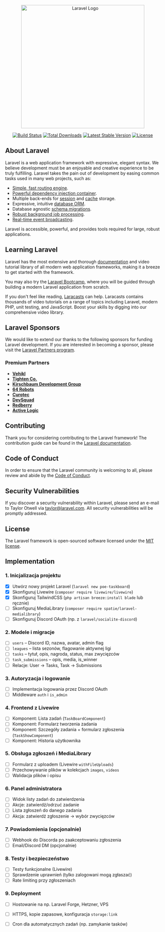 <p align="center"><a href="https://laravel.com" target="_blank"><img src="https://raw.githubusercontent.com/laravel/art/master/logo-lockup/5%20SVG/2%20CMYK/1%20Full%20Color/laravel-logolockup-cmyk-red.svg" width="400" alt="Laravel Logo"></a></p>

<p align="center">
<a href="https://github.com/laravel/framework/actions"><img src="https://github.com/laravel/framework/workflows/tests/badge.svg" alt="Build Status"></a>
<a href="https://packagist.org/packages/laravel/framework"><img src="https://img.shields.io/packagist/dt/laravel/framework" alt="Total Downloads"></a>
<a href="https://packagist.org/packages/laravel/framework"><img src="https://img.shields.io/packagist/v/laravel/framework" alt="Latest Stable Version"></a>
<a href="https://packagist.org/packages/laravel/framework"><img src="https://img.shields.io/packagist/l/laravel/framework" alt="License"></a>
</p>

## About Laravel

Laravel is a web application framework with expressive, elegant syntax. We believe development must be an enjoyable and creative experience to be truly fulfilling. Laravel takes the pain out of development by easing common tasks used in many web projects, such as:

- [Simple, fast routing engine](https://laravel.com/docs/routing).
- [Powerful dependency injection container](https://laravel.com/docs/container).
- Multiple back-ends for [session](https://laravel.com/docs/session) and [cache](https://laravel.com/docs/cache) storage.
- Expressive, intuitive [database ORM](https://laravel.com/docs/eloquent).
- Database agnostic [schema migrations](https://laravel.com/docs/migrations).
- [Robust background job processing](https://laravel.com/docs/queues).
- [Real-time event broadcasting](https://laravel.com/docs/broadcasting).

Laravel is accessible, powerful, and provides tools required for large, robust applications.

## Learning Laravel

Laravel has the most extensive and thorough [documentation](https://laravel.com/docs) and video tutorial library of all modern web application frameworks, making it a breeze to get started with the framework.

You may also try the [Laravel Bootcamp](https://bootcamp.laravel.com), where you will be guided through building a modern Laravel application from scratch.

If you don't feel like reading, [Laracasts](https://laracasts.com) can help. Laracasts contains thousands of video tutorials on a range of topics including Laravel, modern PHP, unit testing, and JavaScript. Boost your skills by digging into our comprehensive video library.

## Laravel Sponsors

We would like to extend our thanks to the following sponsors for funding Laravel development. If you are interested in becoming a sponsor, please visit the [Laravel Partners program](https://partners.laravel.com).

### Premium Partners

- **[Vehikl](https://vehikl.com)**
- **[Tighten Co.](https://tighten.co)**
- **[Kirschbaum Development Group](https://kirschbaumdevelopment.com)**
- **[64 Robots](https://64robots.com)**
- **[Curotec](https://www.curotec.com/services/technologies/laravel)**
- **[DevSquad](https://devsquad.com/hire-laravel-developers)**
- **[Redberry](https://redberry.international/laravel-development)**
- **[Active Logic](https://activelogic.com)**

## Contributing

Thank you for considering contributing to the Laravel framework! The contribution guide can be found in the [Laravel documentation](https://laravel.com/docs/contributions).

## Code of Conduct

In order to ensure that the Laravel community is welcoming to all, please review and abide by the [Code of Conduct](https://laravel.com/docs/contributions#code-of-conduct).

## Security Vulnerabilities

If you discover a security vulnerability within Laravel, please send an e-mail to Taylor Otwell via [taylor@laravel.com](mailto:taylor@laravel.com). All security vulnerabilities will be promptly addressed.

## License

The Laravel framework is open-sourced software licensed under the [MIT license](https://opensource.org/licenses/MIT).

## Implementation

### 1. Inicjalizacja projektu
- [x] Utwórz nowy projekt Laravel (`laravel new poe-taskboard`)
- [x] Skonfiguruj Livewire (`composer require livewire/livewire`)
- [x] Skonfiguruj TailwindCSS (`php artisan breeze:install blade` lub ręcznie)
- [ ] Skonfiguruj MediaLibrary (`composer require spatie/laravel-medialibrary`)
- [ ] Skonfiguruj Discord OAuth (np. z `laravel/socialite-discord`)

### 2. Modele i migracje
- [ ] `users` – Discord ID, nazwa, avatar, admin flag
- [ ] `leagues` – lista sezonów, flagowanie aktywnej ligi
- [ ] `tasks` – tytuł, opis, nagroda, status, max zwycięzców
- [ ] `task_submissions` – opis, media, is_winner
- [ ] Relacje: User → Tasks, Task → Submissions

### 3. Autoryzacja i logowanie
- [ ] Implementacja logowania przez Discord OAuth
- [ ] Middleware `auth` i `is_admin`

### 4. Frontend z Livewire
- [ ] Komponent: Lista zadań (`TaskBoardComponent`)
- [ ] Komponent: Formularz tworzenia zadania
- [ ] Komponent: Szczegóły zadania + formularz zgłoszenia (`TaskShowComponent`)
- [ ] Komponent: Historia użytkownika

### 5. Obsługa zgłoszeń i MediaLibrary
- [ ] Formularz z uploadem (Livewire `withFileUploads`)
- [ ] Przechowywanie plików w kolekcjach `images`, `videos`
- [ ] Walidacja plików i opisu

### 6. Panel administratora
- [ ] Widok listy zadań do zatwierdzenia
- [ ] Akcje: zatwierdź/odrzuć zadanie
- [ ] Lista zgłoszeń do danego zadania
- [ ] Akcja: zatwierdź zgłoszenie → wybór zwycięzców

### 7. Powiadomienia (opcjonalnie)
- [ ] Webhook do Discorda po zaakceptowaniu zgłoszenia
- [ ] Email/Discord DM (opcjonalnie)

### 8. Testy i bezpieczeństwo
- [ ] Testy funkcjonalne (Livewire)
- [ ] Sprawdzenie uprawnień (tylko zalogowani mogą zgłaszać)
- [ ] Rate limiting przy zgłoszeniach

### 9. Deployment
- [ ] Hostowanie na np. Laravel Forge, Hetzner, VPS
- [ ] HTTPS, kopie zapasowe, konfiguracja `storage:link`
- [ ] Cron dla automatycznych zadań (np. zamykanie tasków)


